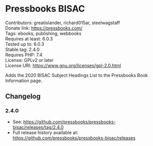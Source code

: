 # Pressbooks BISAC

Contributors: greatislander, richard015ar, steelwagstaff \
Donate link: https://pressbooks.com/ \
Tags: ebooks, publishing, webbooks \
Requires at least: 6.0.3 \
Tested up to: 6.0.3 \
Stable tag: 2.4.0 \
Requires PHP: 7.4 \
License: GPLv2 or later \
License URI: https://www.gnu.org/licenses/gpl-2.0.html

Adds the 2020 BISAC Subject Headings List to the Pressbooks Book Information page.

## Changelog
### 2.4.0

* See: https://github.com/pressbooks/pressbooks-bisac/releases/tag/2.4.0
* Full release history available at: https://github.com/pressbooks/pressbooks-bisac/releases
